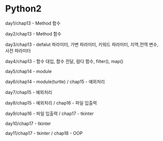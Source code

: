 # Python2

day1/chap13 - Method 함수

day2/chap13 - Method 함수

day3/chap13 - defalut 파라미터, 가변 파라미터, 키워드 파라미터, 지역,전역 변수, 사전 파라미터

day4/chap13 - 함수 대입, 함수 전달, 람다 함수, filter(), map()

day5/chap14 - module

day6/chap14 - module(turtle) / chap15 - 예외처리

day7/chap15 - 예외처리

day8/chap15 - 예외처리 / chap16 - 파일 입출력

day9/chap16 - 파일 입출력 / chap17 - tkinter

day10/chap17 - tkinter

day11/chap17 - tkinter / chap18 - OOP
